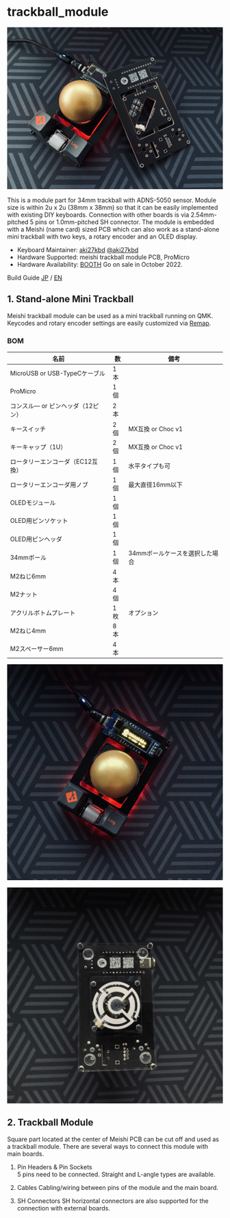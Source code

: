 # trackball_module

![trackball_module_main00](/images/main_00.jpg)

This is a module part for 34mm trackball with ADNS-5050 sensor. Module size is within 2u x 2u (38mm x 38mm) so that it can be easily implemented with existing DIY keyboards. Connection with other boards is via 2.54mm-pitched 5 pins or 1.0mm-pitched SH connector. The module is embedded with a Meishi (name card) sized PCB which can also work as a stand-alone mini trackball with two keys, a rotary encoder and an OLED display.

- Keyboard Maintainer: [aki27kbd](https://github.com/aki27kbd) [@aki27kbd](https://twitter.com/aki27kbd)
- Hardware Supported: meishi trackball module PCB, ProMicro
- Hardware Availability: [BOOTH](https://aki27.booth.pm)
  Go on sale in October 2022.

Build Guide [JP](doc/buildguide.md) / [EN](doc/buildguide_en.md)

## 1. Stand-alone Mini Trackball
Meishi trackball module can be used as a mini trackball running on QMK. Keycodes and rotary encoder settings are easily customized via [Remap](https://remap-keys.app/).

### BOM
|名前|数|備考|
|---|---|---|
|MicroUSB or USB-TypeCケーブル|1本||
|ProMicro|1個||
|コンスル― or ピンヘッダ（12ピン）|2本||
|キースイッチ|2個|MX互換 or Choc v1|
|キーキャップ（1U）|2個|MX互換 or Choc v1|
|ロータリーエンコーダ（EC12互換）|1個|水平タイプも可|
|ロータリーエンコーダ用ノブ|1個|最大直径16mm以下|
|OLEDモジュール|1個||
|OLED用ピンソケット|1個||
|OLED用ピンヘッダ|1個||
|34mmボール|1個|34mmボールケースを選択した場合|
|M2ねじ6mm|4本||
|M2ナット|4個||
|アクリルボトムプレート|1枚|オプション|
|M2ねじ4mm|8本||
|M2スペーサー6mm|4本||

![trackball_module_main01](/images/main_01.jpg)

![trackball_module_main02](/images/main_02.jpg)

## 2. Trackball Module
Square part located at the center of Meishi PCB can be cut off and used as a trackball module. There are several ways to connect this module with main boards.

1. Pin Headers & Pin Sockets  
  5 pins need to be connected. Straight and L-angle types are available.

2. Cables
  Cabling/wiring between pins of the module and the main board.

3. SH Connectors
  SH horizontal connectors are also supported for the connection with external boards.
